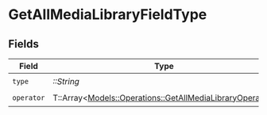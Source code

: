 # GetAllMediaLibraryFieldType


## Fields

| Field                                                                                                             | Type                                                                                                              | Required                                                                                                          | Description                                                                                                       | Example                                                                                                           |
| ----------------------------------------------------------------------------------------------------------------- | ----------------------------------------------------------------------------------------------------------------- | ----------------------------------------------------------------------------------------------------------------- | ----------------------------------------------------------------------------------------------------------------- | ----------------------------------------------------------------------------------------------------------------- |
| `type`                                                                                                            | *::String*                                                                                                        | :heavy_check_mark:                                                                                                | N/A                                                                                                               | tag                                                                                                               |
| `operator`                                                                                                        | T::Array<[Models::Operations::GetAllMediaLibraryOperator](../../models/operations/getallmedialibraryoperator.md)> | :heavy_check_mark:                                                                                                | N/A                                                                                                               |                                                                                                                   |